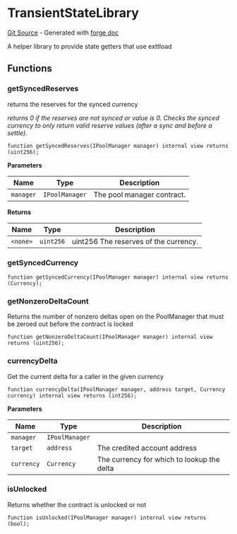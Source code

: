 # TransientStateLibrary
[Git Source](https://github.com/uniswap/v4-core/blob/80311e34080fee64b6fc6c916e9a51a437d0e482/src/libraries/TransientStateLibrary.sol) - Generated with [forge doc](https://book.getfoundry.sh/reference/forge/forge-doc)

A helper library to provide state getters that use exttload


## Functions
### getSyncedReserves

returns the reserves for the synced currency

*returns 0 if the reserves are not synced or value is 0.
Checks the synced currency to only return valid reserve values (after a sync and before a settle).*


```solidity
function getSyncedReserves(IPoolManager manager) internal view returns (uint256);
```
**Parameters**

|Name|Type|Description|
|----|----|-----------|
|`manager`|`IPoolManager`|The pool manager contract.|

**Returns**

|Name|Type|Description|
|----|----|-----------|
|`<none>`|`uint256`|uint256 The reserves of the currency.|


### getSyncedCurrency


```solidity
function getSyncedCurrency(IPoolManager manager) internal view returns (Currency);
```

### getNonzeroDeltaCount

Returns the number of nonzero deltas open on the PoolManager that must be zeroed out before the contract is locked


```solidity
function getNonzeroDeltaCount(IPoolManager manager) internal view returns (uint256);
```

### currencyDelta

Get the current delta for a caller in the given currency


```solidity
function currencyDelta(IPoolManager manager, address target, Currency currency) internal view returns (int256);
```
**Parameters**

|Name|Type|Description|
|----|----|-----------|
|`manager`|`IPoolManager`||
|`target`|`address`|The credited account address|
|`currency`|`Currency`|The currency for which to lookup the delta|


### isUnlocked

Returns whether the contract is unlocked or not


```solidity
function isUnlocked(IPoolManager manager) internal view returns (bool);
```

